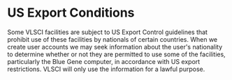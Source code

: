 # US Export Conditions

Some VLSCI facilities are subject to US Export Control guidelines that prohibit use of these facilities by nationals of certain countries. When we create user accounts we may seek information about the user's nationality to determine whether or not they are permitted to use some of the facilities, particularly the Blue Gene computer, in accordance with US export restrictions. VLSCI will only use the information for a lawful purpose.
